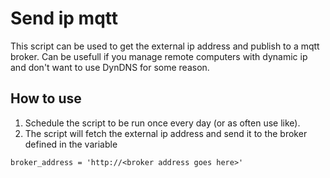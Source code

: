 # Send ip mqtt

This script can be used to get the external ip address and publish to a mqtt broker. 
Can be usefull if you manage remote computers with dynamic ip and don't want to use DynDNS for some reason.

## How to use
1. Schedule the script to be run once every day (or as often use like). 
2. The script will fetch the external ip address and send it to the broker
defined in the variable 
```
broker_address = 'http://<broker address goes here>'
```
